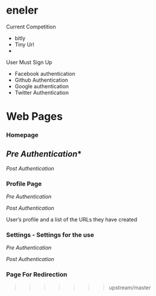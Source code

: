 # eneler

Current Competition
- bitly
- Tiny Url
- 

User Must Sign Up 
- Facebook authentication
- Github Authentication
- Google authentication
- Twitter Authentication

# Web Pages
### Homepage 
*Pre Authentication**
- 

*Post Authentication* 

### Profile Page 
*Pre Authentication*


*Post Authentication*

User’s profile and a list of the URLs they have created

### Settings - Settings for the use
*Pre Authentication*

*Post Authentication*


### Page For Redirection
>>>>>>> upstream/master

